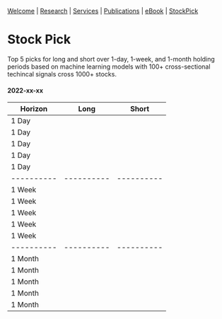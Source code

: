 [Welcome](/index) | [Research](/research) | [Services](/services) | [Publications](https://scholar.google.com/citations?user=itO_fw8AAAAJ&hl=en) | [eBook]() | [StockPick](/stockpick)

# Stock Pick
Top 5 picks for long and short over 1-day, 1-week, and 1-month holding periods based on machine learning models with 100+ cross-sectional techincal signals cross 1000+ stocks.

#### 2022-xx-xx

| Horizon    | Long       | Short      |
| ---------- | ---------- | ---------- | 
| 1 Day      |            |            |
| 1 Day      |            |            |
| 1 Day      |            |            | 
| 1 Day      |            |            | 
| 1 Day      |            |            |
| ---------- | ---------- | ---------- |
| 1 Week     |            |            |
| 1 Week     |            |            |
| 1 Week     |            |            |
| 1 Week     |            |            |
| 1 Week     |            |            |
| ---------- | ---------- | ---------- |
| 1 Month    |            |            |
| 1 Month    |            |            |
| 1 Month    |            |            |
| 1 Month    |            |            |
| 1 Month    |            |            |
